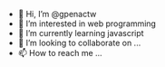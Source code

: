 - 👋 Hi, I’m @gpenactw
- 👀 I’m interested in web programming
- 🌱 I’m currently learning javascript
- 💞️ I’m looking to collaborate on ...
- 📫 How to reach me ...

<!---
gpenactw/gpenactw is a ✨ special ✨ repository because its `README.md` (this file) appears on your GitHub profile.
You can click the Preview link to take a look at your changes.
--->
